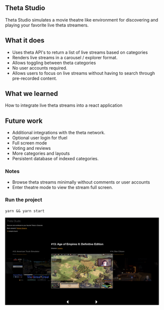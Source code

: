 ## Theta Studio

Theta Studio simulates a movie theatre like environment for discovering and playing your favorite live theta streamers.

## What it does

- Uses theta API's to return a list of live streams based on categories
- Renders live streams in a carousel / explorer format.
- Allows toggling between theta categories
- No user accounts required.
- Allows users to focus on live streams without having to search through pre-recorded content.

## What we learned

How to integrate live theta streams into a react application

## Future work

- Additional integrations with the theta network.
- Optional user login for tfuel
- Full screen mode
- Voting and reviews
- More categories and layouts
- Persistent database of indexed categories.

### Notes

- Browse theta streams minimally without comments or user accounts
- Enter theatre mode to view the stream full screen.

### Run the project

`yarn && yarn start`

<p align='center'>
    <img width="800" src="./img/home.png"/>
</p>
